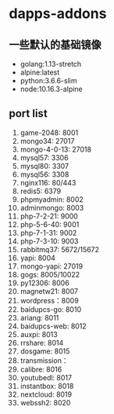 # dapps-addons

## 一些默认的基础镜像
- golang:1.13-stretch
- alpine:latest
- python:3.6.6-slim
- node:10.16.3-alpine

## port list

1. game-2048: 8001
2. mongo34: 27017
3. mongo-4-0-13: 27018
4. mysql57: 3306
5. mysql80: 3307
6. mysql56: 3308
7. nginx116: 80/443
8. redis5: 6379
9. phpmyadmin: 8002
10. adminmongo: 8003
11. php-7-2-21: 9000
12. php-5-6-40: 9001
13. php-7-1-31: 9002
14. php-7-3-10: 9003
15. rabbitmq37: 5672/15672
16. yapi: 8004
17. mongo-yapi: 27019
18. gogs: 8005/10022
19. py12306: 8006
20. magnetw21: 8007
21. wordpress：8009
22. baidupcs-go: 8010
23. ariang: 8011
24. baidupcs-web: 8012
25. auxpi: 8013
26. rrshare: 8014
27. dosgame: 8015
28. transmission：
29. calibre: 8016
30. youtubedl: 8017
31. instantbox: 8018
32. nextcloud: 8019
33. webssh2: 8020


